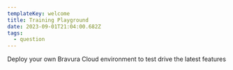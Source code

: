 ```yaml
---
templateKey: welcome
title: Training Playground
date: 2023-09-01T21:04:00.682Z
tags:
  - question
---
```


Deploy your own Bravura Cloud environment to test drive the latest features

